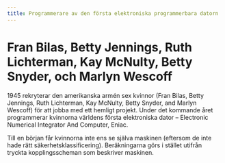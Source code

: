 ```yaml
---
title: Programmerare av den första elektroniska programmerbara datorn
---
```


# Fran Bilas, Betty Jennings, Ruth Lichterman, Kay McNulty, Betty Snyder, och Marlyn Wescoff

1945 rekryterar den amerikanska armén sex kvinnor (Fran Bilas, Betty Jennings, Ruth Lichterman, Kay McNulty, Betty Snyder, and Marlyn Wescoff) för att jobba med ett hemligt projekt. Under det kommande året programmerar kvinnorna världens första elektroniska dator – Electronic Numerical Integrator And Computer, Eniac.

Till en början får kvinnorna inte ens se själva maskinen (eftersom de inte hade rätt säkerhetsklassificering). Beräkningarna görs i stället utifrån tryckta kopplingsscheman som beskriver maskinen.
